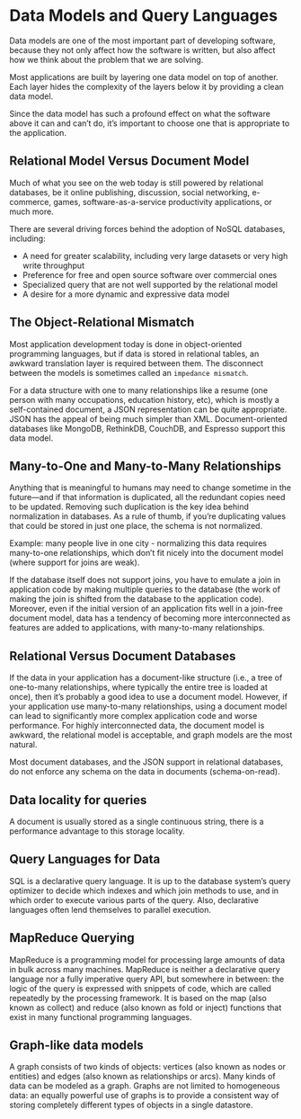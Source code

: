 # Data Models and Query Languages
Data models are one of the most important part of developing software, because they not only affect how the software is written, but also affect how we think about the problem that we are solving. 

Most applications are built by layering one data model on top of another. Each layer hides the complexity of the layers below it by providing a clean data model.

Since the data model has such a profound effect on what the software above it can and can’t do, it’s important to choose one that is appropriate to the application.

## Relational Model Versus Document Model
Much of what you see on the web today is still powered by relational databases, be it online publishing, discussion, social networking, e-commerce, games, software-as-a-service productivity applications, or much more.

There are several driving forces behind the adoption of NoSQL databases, including:
- A need for greater scalability, including very large datasets or very high write throughput
- Preference for free and open source software over commercial ones
- Specialized query that are not well supported by the relational model
- A desire for a more dynamic and expressive data model

## The Object-Relational Mismatch
Most application development today is done in object-oriented programming languages, but if data is stored in relational tables, an awkward translation layer is required between them. The disconnect between the models is sometimes called an `impedance mismatch`.

For a data structure with one to many relationships like a resume (one person with many occupations, education history, etc), which is mostly a self-contained document, a JSON representation can be quite appropriate. JSON has the appeal of being much simpler than XML. Document-oriented databases like MongoDB, RethinkDB, CouchDB, and Espresso support this data model.

## Many-to-One and Many-to-Many Relationships
Anything that is meaningful to humans may need to change sometime in the future—and if that information is duplicated, all the redundant copies need to be updated. Removing such duplication is the key idea behind normalization in databases. As a rule of thumb, if you’re duplicating values that could be stored in just one place, the schema is not normalized.

Example: many people live in one city - normalizing this data requires many-to-one relationships, which don’t fit nicely into the document model (where support for joins are weak).

If the database itself does not support joins, you have to emulate a join in application code by making multiple queries to the database (the work of making the join is shifted from the database to the application code). Moreover, even if the initial version of an application fits well in a join-free document model, data has a tendency of becoming more interconnected as features are added to applications, with many-to-many relationships. 

## Relational Versus Document Databases
If the data in your application has a document-like structure (i.e., a tree of one-to-many relationships, where typically the entire tree is loaded at once), then it’s probably a good idea to use a document model. However, if your application use many-to-many relationships, using a document model can lead to significantly more complex application code and worse performance. For highly interconnected data, the document model is awkward, the relational model is acceptable, and graph models are the most natural.

Most document databases, and the JSON support in relational databases, do not enforce any schema on the data in documents (schema-on-read).

## Data locality for queries
A document is usually stored as a single continuous string, there is a performance advantage to this storage locality.

## Query Languages for Data
SQL is a declarative query language. It is up to the database system’s query optimizer to decide which indexes and which join methods to use, and in which order to execute various parts of the query. Also, declarative languages often lend themselves to parallel execution.

## MapReduce Querying
MapReduce is a programming model for processing large amounts of data in bulk across many machines. MapReduce is neither a declarative query language nor a fully imperative query API, but somewhere in between: the logic of the query is expressed with snippets of code, which are called repeatedly by the processing framework. It is based on the map (also known as collect) and reduce (also known as fold or inject) functions that exist in many functional programming languages.

## Graph-like data models
A graph consists of two kinds of objects: vertices (also known as nodes or entities) and edges (also known as relationships or arcs). Many kinds of data can be modeled as a graph. Graphs are not limited to homogeneous data: an equally powerful use of graphs is to provide a consistent way of storing completely different types of objects in a single datastore.











